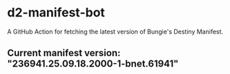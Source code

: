 # d2-manifest-bot
A GitHub Action for fetching the latest version of Bungie's Destiny Manifest.
## Current manifest version: "236941.25.09.18.2000-1-bnet.61941"